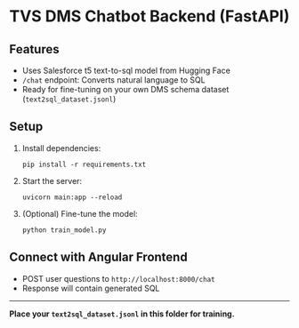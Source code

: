 # TVS DMS Chatbot Backend (FastAPI)

## Features
- Uses Salesforce t5 text-to-sql model from Hugging Face
- `/chat` endpoint: Converts natural language to SQL
- Ready for fine-tuning on your own DMS schema dataset (`text2sql_dataset.jsonl`)

## Setup
1. Install dependencies:
   ```
   pip install -r requirements.txt
   ```
2. Start the server:
   ```
   uvicorn main:app --reload
   ```
3. (Optional) Fine-tune the model:
   ```
   python train_model.py
   ```

## Connect with Angular Frontend
- POST user questions to `http://localhost:8000/chat`
- Response will contain generated SQL

---

**Place your `text2sql_dataset.jsonl` in this folder for training.**
